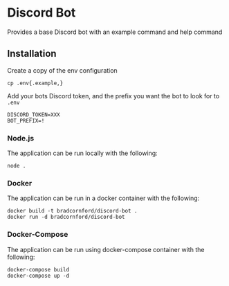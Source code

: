 # Discord Bot

Provides a base Discord bot with an example command and help command

## Installation

Create a copy of the env configuration

    cp .env{.example,}

Add your bots Discord token, and the prefix you want the bot to look for to `.env`

    DISCORD_TOKEN=XXX
    BOT_PREFIX=!

### Node.js

The application can be run locally with the following:

    node .

### Docker

The application can be run in a docker container with the following:

    docker build -t bradcornford/discord-bot .
    docker run -d bradcornford/discord-bot

### Docker-Compose

The application can be run using docker-compose container with the following:

    docker-compose build
    docker-compose up -d
